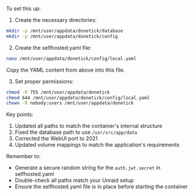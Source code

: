 To set this up:

1. Create the necessary directories:
```bash
mkdir -p /mnt/user/appdata/donetick/database
mkdir -p /mnt/user/appdata/donetick/config
```

2. Create the selfhosted.yaml file:
```bash
nano /mnt/user/appdata/donetick/config/local.yaml
```
Copy the YAML content from above into this file.

3. Set proper permissions:
```bash
chmod -R 755 /mnt/user/appdata/donetick
chmod 644 /mnt/user/appdata/donetick/config/local.yaml
chown -R nobody:users /mnt/user/appdata/donetick
```

Key points:
1. Updated all paths to match the container's internal structure
2. Fixed the database path to use `/usr/src/app/data`
3. Corrected the WebUI port to 2021
4. Updated volume mappings to match the application's requirements

Remember to:
- Generate a secure random string for the `auth.jwt.secret` in selfhosted.yaml
- Double-check all paths match your Unraid setup
- Ensure the selfhosted.yaml file is in place before starting the container